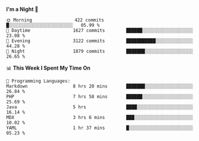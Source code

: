 <!--START_SECTION:waka-->
**I'm a Night 🦉** 

```text
🌞 Morning                422 commits         █░░░░░░░░░░░░░░░░░░░░░░░░   05.99 % 
🌆 Daytime                1627 commits        ██████░░░░░░░░░░░░░░░░░░░   23.08 % 
🌃 Evening                3122 commits        ███████████░░░░░░░░░░░░░░   44.28 % 
🌙 Night                  1879 commits        ███████░░░░░░░░░░░░░░░░░░   26.65 % 
```


📊 **This Week I Spent My Time On** 

```text
💬 Programming Languages: 
Markdown                 8 hrs 20 mins       ███████░░░░░░░░░░░░░░░░░░   26.84 % 
PHP                      7 hrs 58 mins       ██████░░░░░░░░░░░░░░░░░░░   25.69 % 
Java                     5 hrs               ████░░░░░░░░░░░░░░░░░░░░░   16.14 % 
MDX                      3 hrs 6 mins        ███░░░░░░░░░░░░░░░░░░░░░░   10.02 % 
YAML                     1 hr 37 mins        █░░░░░░░░░░░░░░░░░░░░░░░░   05.23 % 
```


<!--END_SECTION:waka-->
